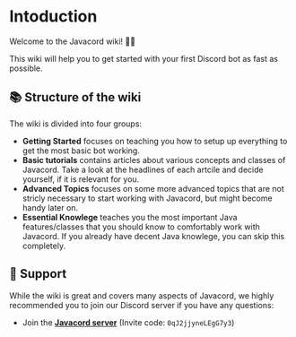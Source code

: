 # Intoduction

Welcome to the Javacord wiki! :man_teacher:

This wiki will help you to get started with your first Discord bot as fast as possible.

## :books: Structure of the wiki

The wiki is divided into four groups:
* **Getting Started** focuses on teaching you how to setup up everything to get the most basic bot working.
* **Basic tutorials** contains articles about various concepts and classes of Javacord. Take a look at the headlines of each artcile and decide yourself, if it is relevant for you.
* **Advanced Topics** focuses on some more advanced topics that are not stricly necessary to start working with Javacord, but might become handy later on.
* **Essential Knowlege** teaches you the most important Java features/classes that you should know to comfortably work with Javacord. If you already have decent Java knowlege, you can skip this completely.


## :handshake: Support

While the wiki is great and covers many aspects of Javacord, we highly recommended you to join our Discord server if you have any questions:
* Join the **[Javacord server](https://discord.gg/0qJ2jjyneLEgG7y3)** (Invite code: `0qJ2jjyneLEgG7y3`)

